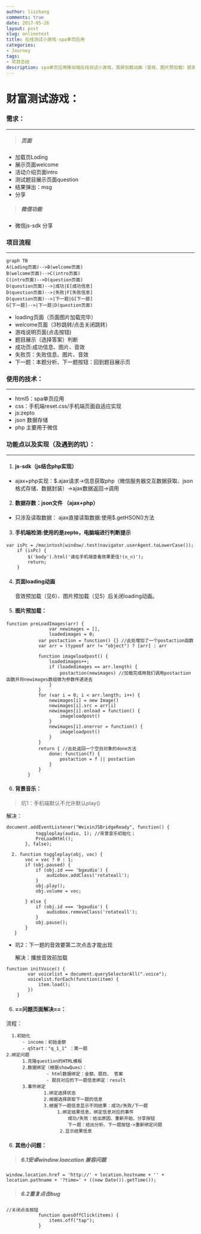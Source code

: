 ```yaml
---
author: lizzhang
comments: true
date: 2017-05-26
layout: post
slug: onlinetest
title: 在线测试小游戏-spa单页应用
categories:
- Journey
tags:
- 项目总结
description: spa单页应用移动端在线测试小游戏，首屏加载动画（音效、图片预加载）提高流畅的用户体验，转入配合css3动画和绚丽的引导页，3秒钟载入游戏介绍页配合动感的背景音乐，点击游戏按钮进入游戏页面json问题数据问题载入更加流畅、针对不同的选择，引导用户进入下一题、失败、成功、页面。配合微信sdk分享。更好友善可爱。
---
```

# 财富测试游戏：

### 需求：
----
>##### 页面
* 加载页Loding
* 展示页面welcome
* 活动介绍页面intro
* 测试题目展示页面question
* 结果弹出：msg
* 分享
>##### 微信功能
* 微信js-sdk 分享


### 项目流程
----
```
graph TB
A(Lading页面)-->B(welcome页面)
B(welcome页面)-->C(intro页面)
C(intro页面)-->D(question页面)
D(question页面)-->|成功|E[成功信息]
D(question页面)-->|失败|F[失败信息]
D(question页面)-->|下一题|G[下一题]
G[下一题]-->|下一题|D(question页面)

```
* loading页面（页面图片加载完毕）
* welcome页面（3秒跳转/点击关闭跳转）
* 游戏说明页面(点击按钮)
* 题目展示（选择答案）判断
* 成功页:成功信息、图片、音效
* 失败页：失败信息、图片、音效
* 下一题：本题分析、下一题按钮：回到题目展示页


### 使用的技术：
----
* html5：spa单页应用
* css：手机端reset.css/手机端页面自适应实现
* js:zepto
* json 数据存储
* php 主要用于微信


### 功能点以及实现（及遇到的坑）：
----
1. #### js-sdk（js结合php实现）
- ajax+php实现：$.ajax请求->信息获取php（微信服务器交互数据获取、json格式存储、数据封装）->ajax数据返回->调用

2. #### 数据存数：json文件 （ajax+php）
- 只涉及读取数据：
  ajax直接读取数据:使用$.getHSON()方法


3. #### 手机端检测:使用的是zepto，电脑端进行判断提示

```
var isPc = /macintosh|window/.test(navigator.userAgent.toLowerCase());
    if (isPc) {
        $('body').html('请在手机端查看效果更佳!(∩_∩)');
        return;
    }
```

4. #### 页面loading动画
   音效预加载（见6）、图片预加载（见5）后关闭loading动画。
5. #### 图片预加载：

```
function preLoadImages(arr) {
                var newimages = [],
                loadedimages = 0;
            var postaction = function() {} //此处增加了一个postaction函数
            var arr = (typeof arr != "object") ? [arr] : arr

            function imageloadpost() {
                loadedimages++;
                if (loadedimages == arr.length) {
                    postaction(newimages) //加载完成用我们调用postaction函数并将newimages数组做为参数传递进去
                }
            }
            for (var i = 0; i < arr.length; i++) {
                newimages[i] = new Image()
                newimages[i].src = arr[i]
                newimages[i].onload = function() {
                    imageloadpost()
                }
                newimages[i].onerror = function() {
                    imageloadpost()
                }
            }
            return { //此处返回一个空白对象的done方法
                done: function(f) {
                    postaction = f || postaction
                }
            }
        }
```



6. #### 背景音乐：
> 坑1：手机端默认不允许默认play()

解决：
 ```
document.addEventListener("WeixinJSBridgeReady", function() {
            toggleplay(audio, 1); //背景音乐初始化；
            PreLoadHtml();
        }, false);

   2. function toggleplay(obj, voc) {
        voc = voc ? 0 : 1;
        if (obj.paused) {
            if (obj.id === 'bgaudio') {
                audiobox.addClass('rotateall');
            }
            obj.play();
            obj.volume = voc;

        } else {
            if (obj.id === 'bgaudio') {
                audiobox.removeClass('rotateall');
            }
            obj.pause();
        }
    }
```
- 坑2：下一题的音效要第二次点击才能出现

  解决：播放音效前加载
```
function initVoice() {
        var voicelist = document.querySelectorAll(".voice");
        voicelist.forEach(function(item) {
            item.load();
        })
    }
```






6. #### ==问题页面解决==：
流程：

      1.初始化
          - income：初始金额
          - qStart："q_1_1" ：第一题
    2.绑定问题
          1.克隆question的HTML模板
          2.数据绑定（根据showQues）：
                   - html数据绑定：金额、题目、 答案
                   - 题目对应的下一题信息绑定：result
          3.事件绑定
                  1.绑定选择状态
                  2.根据选择获取下一题的信息
                  3.根据下一题信息显示不同结果：成功/失败/下一题
                       1.绑定结果信息、绑定信息对应的事件
                           成功/失败：给出原因、重新开始、分享按钮
                           下一题：给出分析、下一题按钮->重新绑定问题
                        2.显示结果信息




6. #### 其他小问题：
>##### 6.1安卓window.loacation 兼容问题

```
window.location.href = 'http://' + location.hostname + '' + location.pathname + '?time=' + ((new Date()).getTime());
```


>##### 6.2重复点击bug

```
//关闭点击按钮
            function quesOffClick(items) {
                items.off("tap");
            }
```



